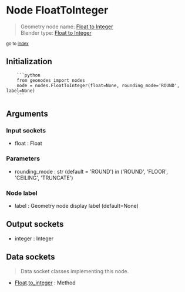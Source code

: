 
# Node FloatToInteger

> Geometry node name: [Float to Integer](https://docs.blender.org/manual/en/latest/modeling/geometry_nodes/utilities/float_to_integer.html)<br>
  Blender type: [Float to Integer](https://docs.blender.org/api/current/bpy.types.FunctionNodeFloatToInt.html)
  
<sub>go to [index](/docs/index.md)</sub>

Initialization
--------------
        
        ```python
        from geonodes import nodes
        node = nodes.FloatToInteger(float=None, rounding_mode='ROUND', label=None)
        ```



## Arguments


### Input sockets

- float : Float

### Parameters

- rounding_mode : str (default = 'ROUND') in ('ROUND', 'FLOOR', 'CEILING', 'TRUNCATE')

### Node label

- label : Geometry node display label (default=None)

## Output sockets

- integer : Integer

## Data sockets

> Data socket classes implementing this node.
  
  
- [Float](/docs/sockets/Float.md).[to_integer](/docs/sockets/Float.md#to_integer) : Method
  
